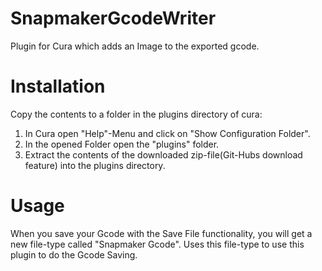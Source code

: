 # SnapmakerGcodeWriter
Plugin for Cura which adds an Image to the exported gcode.

# Installation
Copy the contents to a folder in the plugins directory of cura:
 1. In Cura open "Help"-Menu and click on "Show Configuration Folder".
 2. In the opened Folder open the "plugins" folder.
 3. Extract the contents of the downloaded zip-file(Git-Hubs download feature) into the plugins directory.

# Usage
When you save your Gcode with the Save File functionality, you will get a new file-type called "Snapmaker Gcode". Uses this file-type to use this plugin to do the Gcode Saving.
